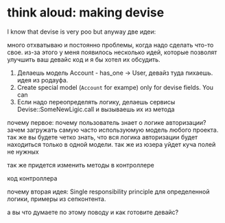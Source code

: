 # think aloud: making devise

I know that devise is very poo but anyway 
две идеи:

много отхватываю и постоянно проблемы, когда надо сделать что-то свое. из-за этого у меня появилось несколько идей, которые позволят улучшить ваш девайс код и я бы хотел их обсудить.

1. Делаешь модель Account - has_one -> User, девайз туда пихаешь. идея из родауфа.
1. Create special model (`Account` for exampe) only for devise fields. You can 
2. Если надо переопределять логику, делаешь сервисы Devise::SomeNewLigic.call и вызываешь их из метода

почему первое: почему пользователь знает о логике авторизации? зачем загружать самую часто используюмую модель любого проекта. так же вы будете четко знать, что вся логика авторизации будет находиться только в одной модели. так же из юзера уйдет куча полей не нужных

так же придется изменить методы в контроллере

код контроллера

почему вторая идея: Single responsibility principle для определенной логики, примеры из сепконтента.

а вы что думаете по этому поводу и как готовите девайс?
